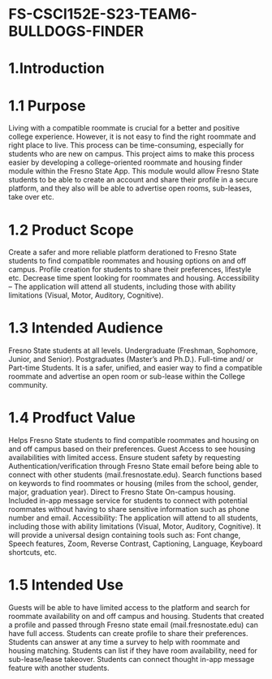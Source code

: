 # FS-CSCI152E-S23-TEAM6-BULLDOGS-FINDER


# 1.Introduction

# 1.1 Purpose

Living with a compatible roommate is crucial for a better and positive college experience. However, it is not easy to find the right roommate and right place to live. This process can be time-consuming, especially for students who are new on campus. This project aims to make this process easier by developing a college-oriented roommate and housing finder module within the Fresno State App. This module would allow Fresno State students to be able to create an account and share their profile in a secure platform, and they also will be able to advertise open rooms, sub-leases, take over etc.

# 1.2 Product Scope

Create a safer and more reliable platform derationed to Fresno State students to find compatible roommates and housing options on and off campus.
Profile creation for students to share their preferences, lifestyle etc.
Decrease time spent looking for roommates and housing.
Accessibility – The application will attend all students, including those with ability limitations (Visual, Motor, Auditory, Cognitive).

# 1.3 Intended Audience

Fresno State students at all levels.
Undergraduate (Freshman, Sophomore, Junior, and Senior).
Postgraduates (Master’s and Ph.D.).
Full-time and/ or Part-time Students.
It is a safer, unified, and easier way to find a compatible roommate and advertise an open room or sub-lease within the College community. 

# 1.4 Prodfuct Value

Helps Fresno State students to find compatible roommates and housing on and off campus based on their preferences.
Guest Access to see housing availabilities with limited access.
Ensure student safety by requesting Authentication/verification through Fresno State email before being able to connect with other students (mail.fresnostate.edu).
Search functions based on keywords to find roommates or housing (miles from the school, gender, major, graduation year).
Direct to Fresno State On-campus housing.
Included in-app message service for students to connect with potential roommates without having to share sensitive information such as phone number and email.
Accessibility: The application will attend to all students, including those with ability limitations (Visual, Motor, Auditory, Cognitive). It will provide a universal design containing tools such as: Font change, Speech features, Zoom, Reverse Contrast, Captioning, Language, Keyboard shortcuts, etc.

# 1.5 Intended Use

Guests will be able to have limited access to the platform and search for roommate availability on and off campus and housing.
Students that created a profile and passed through Fresno state email (mail.fresnostate.edu) can have full access.
Students can create profile to share their preferences.
Students can answer at any time a survey to help with roommate and housing matching.
Students can list if they have room availability, need for sub-lease/lease takeover.
Students can connect thought in-app message feature with another students.
